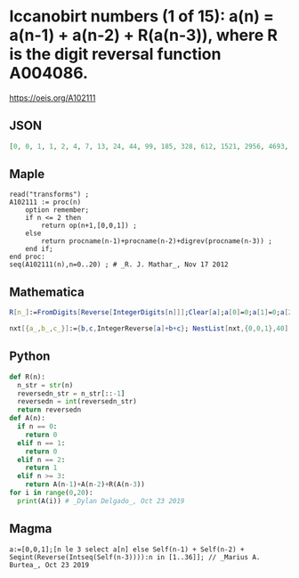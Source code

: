 # Iccanobirt numbers \(1 of 15\): a\(n\) \= a\(n\-1\) \+ a\(n\-2\) \+ R\(a\(n\-3\)\), where R is the digit reversal function A004086\.
https://oeis.org/A102111
## JSON
```JSON
[0, 0, 1, 1, 2, 4, 7, 13, 24, 44, 99, 185, 328, 612, 1521, 2956, 4693, 8900, 20185, 33049, 53332, 144483, 291848, 459666, 1135955, 2443813, 4246722, 12285846, 19716010, 34278280, 118852511, 154192582, 281332336, 550783729, 1117407516, 2301424427]
```
## Maple
```Maple
read("transforms") ;
A102111 := proc(n)
    option remember;
    if n <= 2 then
        return op(n+1,[0,0,1]) ;
    else
        return procname(n-1)+procname(n-2)+digrev(procname(n-3)) ;
    end if;
end proc:
seq(A102111(n),n=0..20) ; # _R. J. Mathar_, Nov 17 2012
```
## Mathematica
```Mathematica
R[n_]:=FromDigits[Reverse[IntegerDigits[n]]];Clear[a];a[0]=0;a[1]=0;a[2]=1;a [n_]:=a[n]=a[n-1]+a[n-2]+R[a[n-3]];Table[a[n], {n, 0, 40}]
```
```Mathematica
nxt[{a_,b_,c_}]:={b,c,IntegerReverse[a]+b+c}; NestList[nxt,{0,0,1},40][[;;,1]] (* _Harvey P. Dale_, Jul 18 2023 *)
```
## Python
```Python
def R(n):
  n_str = str(n)
  reversedn_str = n_str[::-1]
  reversedn = int(reversedn_str)
  return reversedn
def A(n):
  if n == 0:
    return 0
  elif n == 1:
    return 0
  elif n == 2:
    return 1
  elif n >= 3:
    return A(n-1)+A(n-2)+R(A(n-3))
for i in range(0,20):
  print(A(i)) # _Dylan Delgado_, Oct 23 2019
```
## Magma
```Magma
a:=[0,0,1];[n le 3 select a[n] else Self(n-1) + Self(n-2) + Seqint(Reverse(Intseq(Self(n-3)))):n in [1..36]]; // _Marius A. Burtea_, Oct 23 2019
```
